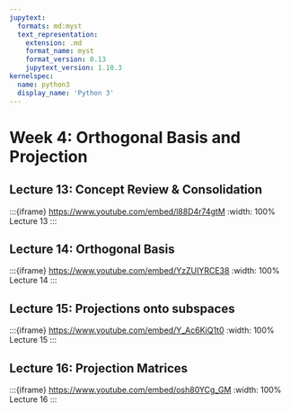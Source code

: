 ```yaml
---
jupytext:
  formats: md:myst
  text_representation:
    extension: .md
    format_name: myst
    format_version: 0.13
    jupytext_version: 1.10.3
kernelspec:
  name: python3
  display_name: 'Python 3'
---
```


# Week 4: Orthogonal Basis and Projection

## Lecture 13: Concept Review & Consolidation

:::{iframe} https://www.youtube.com/embed/l88D4r74gtM
:width: 100%
Lecture 13
:::

## Lecture 14: Orthogonal Basis

:::{iframe} https://www.youtube.com/embed/YzZUIYRCE38
:width: 100%
Lecture 14
:::

## Lecture 15: Projections onto subspaces

:::{iframe} https://www.youtube.com/embed/Y_Ac6KiQ1t0
:width: 100%
Lecture 15
:::

## Lecture 16: Projection Matrices

:::{iframe} https://www.youtube.com/embed/osh80YCg_GM
:width: 100%
Lecture 16
:::